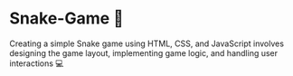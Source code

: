 # Snake-Game 🐍
Creating a simple Snake game using HTML, CSS, and JavaScript involves designing the game layout, implementing game logic, and handling user interactions 💻


